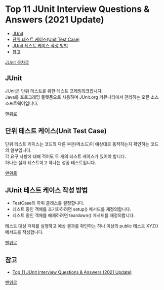 # Top 11 JUnit Interview Questions & Answers (2021 Update)
* [JUnit]()
* [단위 테스트 케이스(Unit Test Case)]()
* [JUnit 테스트 케이스 작성 방법]()
* [참고](#참고)

[JUnit 목차로]()

## JUnit
JUnit은 단위 테스트를 위한 테스트 프레임워크입니다.  
Java를 프로그래밍 플랫폼으로 사용하며 JUnit.org 커뮤니티에서 관리하는 오픈 소스 소프트웨어입니다.

[맨위로]()

## 단위 테스트 케이스(Unit Test Case)
단위 테스트 케이스는 코드의 다른 부분(메소드)이 예상대로 동작하는지 확인하는 코드의 일부입니다.   
각 요구 사항에 대해 적어도 두 개의 테스트 케이스가 있어야 합니다.    
하나는 실패 테스트이고 하나는 성공 테스트입니다.

[맨위로]()

## JUnit 테스트 케이스 작성 방법
* TestCase의 하위 클래스를 결정합니다.
* 테스트 중인 객체를 초기화하려면 setup() 메서드를 재정의합니다.
* 테스트 중인 객체를 해제하려면 teardown() 메서드를 재정의합니다.

테스트 대상 객체를 실행하고 예상 결과를 확인하는 하나 이상의 public 테스트 XYZ() 메서드를 작성합니다.

[맨위로]()

## 참고
* [Top 11 JUnit Interview Questions & Answers (2021 Update)](https://career.guru99.com/top-11-junit-interview-questions/)

[맨위로]()
